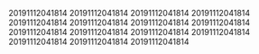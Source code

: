 20191112041814
20191112041814
20191112041814
20191112041814
20191112041814
20191112041814
20191112041814
20191112041814
20191112041814
20191112041814
20191112041814
20191112041814
20191112041814
20191112041814
20191112041814
